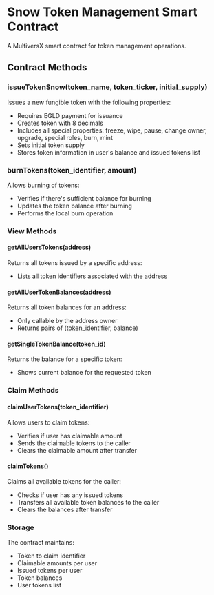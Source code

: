 # Snow Token Management Smart Contract

A MultiversX smart contract for token management operations.

## Contract Methods

### issueTokenSnow(token_name, token_ticker, initial_supply)
Issues a new fungible token with the following properties:
- Requires EGLD payment for issuance
- Creates token with 8 decimals
- Includes all special properties: freeze, wipe, pause, change owner, upgrade, special roles, burn, mint
- Sets initial token supply
- Stores token information in user's balance and issued tokens list

### burnTokens(token_identifier, amount)
Allows burning of tokens:
- Verifies if there's sufficient balance for burning
- Updates the token balance after burning
- Performs the local burn operation

### View Methods

#### getAllUsersTokens(address)
Returns all tokens issued by a specific address:
- Lists all token identifiers associated with the address

#### getAllUserTokenBalances(address)
Returns all token balances for an address:
- Only callable by the address owner
- Returns pairs of (token_identifier, balance)

#### getSingleTokenBalance(token_id)
Returns the balance for a specific token:
- Shows current balance for the requested token

### Claim Methods

#### claimUserTokens(token_identifier)
Allows users to claim tokens:
- Verifies if user has claimable amount
- Sends the claimable tokens to the caller
- Clears the claimable amount after transfer

#### claimTokens()
Claims all available tokens for the caller:
- Checks if user has any issued tokens
- Transfers all available token balances to the caller
- Clears the balances after transfer

### Storage
The contract maintains:
- Token to claim identifier
- Claimable amounts per user
- Issued tokens per user
- Token balances
- User tokens list